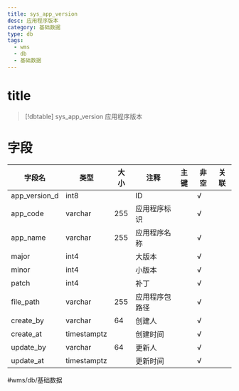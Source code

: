 ```yaml
---
title: sys_app_version
desc: 应用程序版本
category: 基础数据
type: db
tags:
  - wms
  - db
  - 基础数据
---
```


# title
>[!dbtable] sys_app_version
> 应用程序版本

# 字段
| 字段名 | 类型 | 大小 | 注释 | 主键 | 非空 | 关联 |
| --- | --- | --- | --- | --- | --- | --- |
| app_version_d | int8 |  | ID |  | √ |  |
| app_code | varchar | 255 | 应用程序标识 |  | √ |  |
| app_name | varchar | 255 | 应用程序名称 |  | √ |  |
| major | int4 |  | 大版本 |  | √ |  |
| minor | int4 |  | 小版本 |  | √ |  |
| patch | int4 |  | 补丁 |  | √ |  |
| file_path | varchar | 255 | 应用程序包路径 |  | √ |  |
| create_by | varchar | 64 | 创建人 |  | √ |  |
| create_at | timestamptz |  | 创建时间 |  | √ |  |
| update_by | varchar | 64 | 更新人 |  | √ |  |
| update_at | timestamptz |  | 更新时间 |  | √ |  |
#wms/db/基础数据
